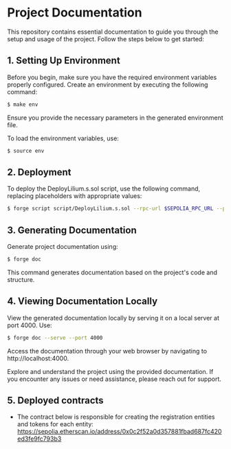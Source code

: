 # Project Documentation

This repository contains essential documentation to guide you through the setup and usage of the project. Follow the steps below to get started:

## 1. Setting Up Environment

Before you begin, make sure you have the required environment variables properly configured. Create an environment by executing the following command:

```bash
$ make env
```
Ensure you provide the necessary parameters in the generated environment file.

To load the environment variables, use:

```bash
$ source env
```
## 2. Deployment

To deploy the DeployLilium.s.sol script, use the following command, replacing placeholders with appropriate values:

```bash
$ forge script script/DeployLilium.s.sol --rpc-url $SEPOLIA_RPC_URL --private-key $PRIVATE_KEY --etherscan-api-key $ETHERSCAN_API_KEY --verify --broadcast
```

## 3. Generating Documentation

Generate project documentation using:

```bash
$ forge doc
```

This command generates documentation based on the project's code and structure.

## 4. Viewing Documentation Locally

View the generated documentation locally by serving it on a local server at port 4000. Use:

```bash
$ forge doc --serve --port 4000
```

Access the documentation through your web browser by navigating to http://localhost:4000.

Explore and understand the project using the provided documentation. If you encounter any issues or need assistance, please reach out for support.

## 5. Deployed contracts

- The contract below is responsible for creating the registration entities and tokens for each entity:
https://sepolia.etherscan.io/address/0x0c2f52a0d357881fbad687fc420ed3fe9fc793b3
